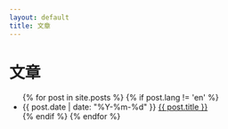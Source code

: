```yaml
---
layout: default
title: 文章
---
```


<div id="articles-zh">
  <h1>文章</h1>
  <ul class="posts noList">
    {% for post in site.posts %}
      {% if post.lang != 'en' %}
        <li>
          <span class="date">{{ post.date | date: "%Y-%m-%d" }}</span>
          <a href="{{ post.url }}">{{ post.title }}</a>
        </li>
      {% endif %}
    {% endfor %}
  </ul>
</div>
